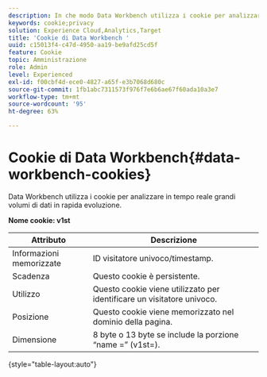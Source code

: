 ```yaml
---
description: In che modo Data Workbench utilizza i cookie per analizzare in tempo reale grandi volumi di dati in rapida evoluzione.
keywords: cookie;privacy
solution: Experience Cloud,Analytics,Target
title: 'Cookie di Data Workbench '
uuid: c15013f4-c47d-4950-aa19-be9afd25cd5f
feature: Cookie
topic: Amministrazione
role: Admin
level: Experienced
exl-id: f00cbf4d-ece0-4827-a65f-e3b7068d680c
source-git-commit: 1fb1abc7311573f976f7e6b6ae67f60ada10a3e7
workflow-type: tm+mt
source-wordcount: '95'
ht-degree: 63%

---
```


# Cookie di Data Workbench{#data-workbench-cookies}

Data Workbench utilizza i cookie per analizzare in tempo reale grandi volumi di dati in rapida evoluzione.

**Nome cookie: v1st**

| Attributo | Descrizione |
|---|---|
| Informazioni memorizzate | ID visitatore univoco/timestamp. |
| Scadenza | Questo cookie è persistente. |
| Utilizzo | Questo cookie viene utilizzato per identificare un visitatore univoco. |
| Posizione | Questo cookie viene memorizzato nel dominio della pagina. |
| Dimensione | 8 byte o 13 byte se include la porzione “name =” (v1st=). |

{style=&quot;table-layout:auto&quot;}
